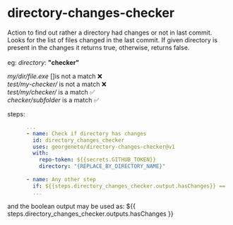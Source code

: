 # directory-changes-checker

Action to find out rather a directory had changes or not in last commit.\
Looks for the list of files changed in the last commit. If given directory is present in the changes it returns true, otherwise, returns false.
\
\
eg: *directory*: **"checker"**

*my/dir/file.exe* []is not a match ❌ \
*test/my-checker/* is not a match ❌ \
*test/my/checker/* is a match ✅ \
*checker/subfolder* is a match ✅



steps:
```yaml
      ...
      - name: Check if directory has changes
        id: directory_changes_checker
        uses: georgeneto/directory-changes-checker@v1
        with:
          repo-token: ${{secrets.GITHUB_TOKEN}}
          directory: "{REPLACE_BY_DIRECTORY_NAME}"
          
      - name: Any other step
        if: ${{steps.directory_changes_checker.output.hasChanges}} == 'true' #running other step only if directory is found in the list of files from last commit
        ...
```          
          
and the boolean output may be used as:
${{ steps.directory_changes_checker.outputs.hasChanges }} 
